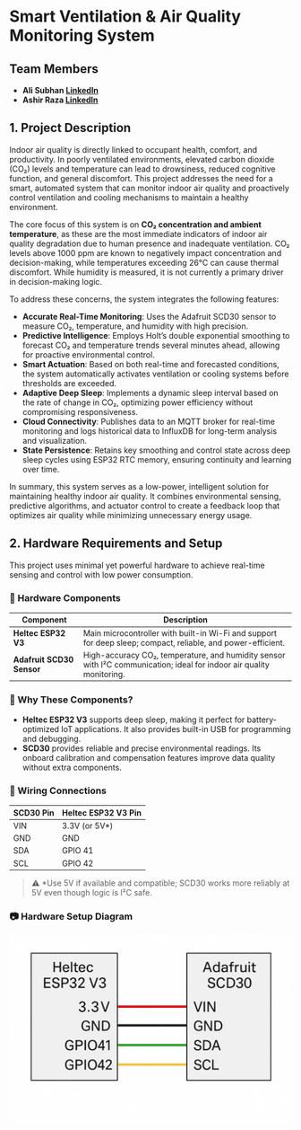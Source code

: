 # Smart Ventilation & Air Quality Monitoring System  

## Team Members  
- **Ali Subhan [LinkedIn](https://www.linkedin.com/in/ali5341/)**  
- **Ashir Raza [LinkedIn](https://www.linkedin.com/in/ashir-raza7890/)**

## 1. Project Description

Indoor air quality is directly linked to occupant health, comfort, and productivity. In poorly ventilated environments, elevated carbon dioxide (CO₂) levels and temperature can lead to drowsiness, reduced cognitive function, and general discomfort. This project addresses the need for a smart, automated system that can monitor indoor air quality and proactively control ventilation and cooling mechanisms to maintain a healthy environment.

The core focus of this system is on **CO₂ concentration and ambient temperature**, as these are the most immediate indicators of indoor air quality degradation due to human presence and inadequate ventilation. CO₂ levels above 1000 ppm are known to negatively impact concentration and decision-making, while temperatures exceeding 26°C can cause thermal discomfort. While humidity is measured, it is not currently a primary driver in decision-making logic.

To address these concerns, the system integrates the following features:

- **Accurate Real-Time Monitoring**: Uses the Adafruit SCD30 sensor to measure CO₂, temperature, and humidity with high precision.
- **Predictive Intelligence**: Employs Holt’s double exponential smoothing to forecast CO₂ and temperature trends several minutes ahead, allowing for proactive environmental control.
- **Smart Actuation**: Based on both real-time and forecasted conditions, the system automatically activates ventilation or cooling systems before thresholds are exceeded.
- **Adaptive Deep Sleep**: Implements a dynamic sleep interval based on the rate of change in CO₂, optimizing power efficiency without compromising responsiveness.
- **Cloud Connectivity**: Publishes data to an MQTT broker for real-time monitoring and logs historical data to InfluxDB for long-term analysis and visualization.
- **State Persistence**: Retains key smoothing and control state across deep sleep cycles using ESP32 RTC memory, ensuring continuity and learning over time.

In summary, this system serves as a low-power, intelligent solution for maintaining healthy indoor air quality. It combines environmental sensing, predictive algorithms, and actuator control to create a feedback loop that optimizes air quality while minimizing unnecessary energy usage.

## 2. Hardware Requirements and Setup

This project uses minimal yet powerful hardware to achieve real-time sensing and control with low power consumption.

### 🔧 Hardware Components

| Component       | Description |
|----------------|-------------|
| **Heltec ESP32 V3** | Main microcontroller with built-in Wi-Fi and support for deep sleep; compact, reliable, and power-efficient. |
| **Adafruit SCD30 Sensor** | High-accuracy CO₂, temperature, and humidity sensor with I²C communication; ideal for indoor air quality monitoring. |

### 🔌 Why These Components?

- **Heltec ESP32 V3** supports deep sleep, making it perfect for battery-optimized IoT applications. It also provides built-in USB for programming and debugging.
- **SCD30** provides reliable and precise environmental readings. Its onboard calibration and compensation features improve data quality without extra components.

### 🧰 Wiring Connections

| SCD30 Pin | Heltec ESP32 V3 Pin |
|-----------|---------------------|
| VIN       | 3.3V (or 5V*)        |
| GND       | GND                 |
| SDA       | GPIO 41             |
| SCL       | GPIO 42             |

> ⚠️ *Use 5V if available and compatible; SCD30 works more reliably at 5V even though logic is I²C safe.

### 📷 Hardware Setup Diagram

![Hardware Setup](hardware_setup.png)
